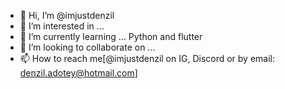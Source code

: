 - 👋 Hi, I’m @imjustdenzil
- 👀 I’m interested in ...
- 🌱 I’m currently learning ... Python and flutter 
- 💞️ I’m looking to collaborate on ...
- 📫 How to reach me[@imjustdenzil on IG, Discord or by email: denzil.adotey@hotmail.com]

<!---
imjustdenzil/imjustdenzil is a ✨ special ✨ repository because its `README.md` (this file) appears on your GitHub profile.
You can click the Preview link to take a look at your changes.
--->
